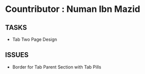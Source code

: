 # Countributor : Numan Ibn Mazid

## TASKS

* Tab Two Page Design

## ISSUES

* Border for Tab Parent Section with Tab Pills
